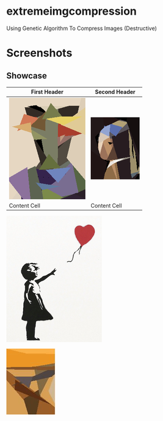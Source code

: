 # extremeimgcompression
Using Genetic Algorithm To Compress Images (Destructive)

# Screenshots

## Showcase

| First Header  | Second Header |
| ------------- | ------------- |
| ![Picasso](https://raw.githubusercontent.com/snuids/extremeimgcompression/master/media/picasso.gif)  | ![Pearl](https://raw.githubusercontent.com/snuids/extremeimgcompression/master/media/pearl.gif)  |
| Content Cell  | Content Cell  |





![Banksy](https://raw.githubusercontent.com/snuids/extremeimgcompression/master/media/banksy.gif)

![Scream](https://raw.githubusercontent.com/snuids/extremeimgcompression/master/media/scream.gif)
